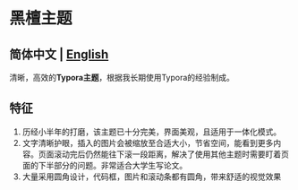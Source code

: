 # 黑檀主题

## 简体中文 | [English](typora_theme_ebony)

清晰，高效的**Typora主题**，根据我长期使用Typora的经验制成。

## 特征

1. 历经小半年的打磨，该主题已十分完美，界面美观，且适用于一体化模式。
2. 文字清晰护眼，插入的图片会被缩放至合适大小，节省空间，能看到更多内容。页面滚动完后仍然能往下滚一段距离，解决了使用其他主题时需要盯着页面的下半部分的问题。非常适合大学生写论文。
3. 大量采用圆角设计，代码框，图片和滚动条都有圆角，带来舒适的视觉效果